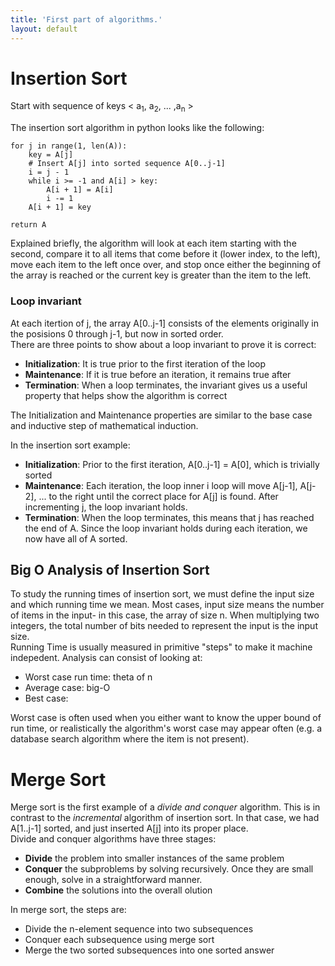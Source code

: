 ```yaml
---
title: 'First part of algorithms.'
layout: default
---
```

# Insertion Sort

Start with sequence of keys < a<sub>1</sub>, a<sub>2</sub>, \.\.\. ,a<sub>n</sub> >

The insertion sort algorithm in python looks like the following:


	for j in range(1, len(A)):
		key = A[j]
		# Insert A[j] into sorted sequence A[0..j-1]
		i = j - 1
		while i >= -1 and A[i] > key:
			A[i + 1] = A[i]
			i -= 1
		A[i + 1] = key

	return A

Explained briefly, the algorithm will look at each item starting with the second, compare it to all items that come before it (lower index, to the left), move each item to the left once over, and stop once either the beginning of the array is reached or the current key is greater than the item to the left.

### Loop invariant
At each itertion of j, the array A[0..j-1] consists of the elements originally in the posisions 0 through j-1, but now in sorted order.  
There are three points to show about a loop invariant to prove it is correct:

- **Initialization**: It is true prior to the first iteration of the loop
- **Maintenance**: If it is true before an iteration, it remains true after
- **Termination**: When a loop terminates, the invariant gives us a useful property that helps show the algorithm is correct

The Initialization and Maintenance properties are similar to the base case and inductive step of mathematical induction.

In the insertion sort example: 

- **Initialization**: Prior to the first iteration, A[0..j-1] = A[0], which is trivially sorted
- **Maintenance**: Each iteration, the loop inner i loop will move A[j-1], A[j-2], ... to the right until the correct place for A[j] is found. After incrementing j, the loop invariant holds.
- **Termination**: When the loop terminates, this means that j has reached the end of A. Since the loop invariant holds during each iteration, we now have all of A sorted.


## Big O Analysis of Insertion Sort

To study the running times of insertion sort, we must define the input size and which running time we mean. Most cases, input size means the number of items in the input- in this case, the array of size n. When multiplying two integers, the total number of bits needed to represent the input is the input size.  
Running Time is usually measured in primitive \"steps\" to make it machine indepedent. Analysis can consist of looking at:
- Worst case run time: theta of n
- Average case: big-O
- Best case:

Worst case is often used when you either want to know the upper bound of run time, or realistically the algorithm's worst case may appear often (e.g. a database search algorithm where the item is not present).  


# Merge Sort

Merge sort is the first example of a *divide and conquer* algorithm. This is in contrast to the *incremental* algorithm of insertion sort. In that case, we had A[1..j-1] sorted, and just inserted A[j] into its proper place.  
Divide and conquer algorithms have three stages:
- **Divide** the problem into smaller instances of the same problem
- **Conquer** the subproblems by solving recursively. Once they are small enough, solve in a straightforward manner.
- **Combine** the solutions into the overall olution

In merge sort, the steps are:
- Divide the n-element sequence into two subsequences
- Conquer each subsequence using merge sort
- Merge the two sorted subsequences into one sorted answer
